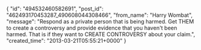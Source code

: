  {
   "id": "494532460582691",
   "post_id": "462493170453287_490608044308466",
   "from_name": "Harry Wombat",
   "message": "Respond as a private person that is being harmed. Get THEM to create a controversy and provide evidence that you haven't been harmed. That is if they want to CREATE CONTROVERSY about your claim.",
   "created_time": "2013-03-21T05:55:21+0000"
 }
